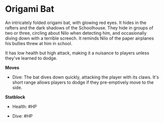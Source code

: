 # Origami Bat

An intricately folded origami bat, with glowing red eyes. It hides in the rafters and the dark shadows of the Schoolhouse. They hide in groups of two or three, circling about Nilo when detecting him, and occasionally diving down with a terrible screech. It reminds Nilo of the paper airplanes his bullies threw at him in school.

It has low health but high attack, making it a nuisance to players unless they've learned to dodge.

**Moves**

- Dive: The bat dives down quickly, attacking the player with its claws. It's short range allows players to dodge if they pre-emptively move to the side.

**Statblock**

- Health: #HP

- Dive: #HP